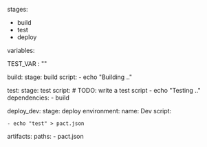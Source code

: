 stages:
  - build
  - test
  - deploy

variables:
  
  TEST_VAR : ""

build:
  stage: build
  script:
    - echo "Building .."


test:
  stage: test
  script: # TODO: write a test script
    - echo "Testing  .."
  dependencies:
    - build

deploy_dev:
  stage: deploy
  environment:
    name: Dev
  script:

    - echo "test" > pact.json
   
  artifacts:
    paths:
    -  pact.json 
